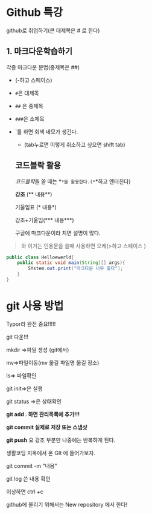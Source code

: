 # Github 특강

github로 취업하기(큰 대제목은 # 로 한다)



## 1. 마크다운학습하기

각종 마크다운 문법(중제목은 ##)

- (-하고 스페이스)

- `#`은 대제목

- `##` 은 중제목

- `###`은 소제목

- `를 하면 회색 네모가 생긴다.

  - (tab누르면 이렇게 취소하고 싶으면 shift tab)

  ## 코드블락 활용

  *코드블락*을 쓸 때는 *```*을 활용한다.(*```*하고 엔터친다)

  **강조** (** 내용**)

  기울임표 (* 내용*)

  강조+기울임(*** 내용***)

  

  구글에 마크다운이라 치면 설명이 많다.

> 와 이거는 인용문을 쓸때 사용하면 오케(>하고 스페이스 )

```java
public class Helloewerld{
    public static void main(String][] args){
        SYstem.out.print("마크다운 너무 좋다");
    }
}
```

# git 사용 방법



Typor라 완전 중요!!!!!

git 다운!!!

mkdir =>파일 생성 (git에서)

mv=>파일이동(mv 옮길 파일명 옮길 장소)

ls=> 파일확인

git init=>은 실행

git status =>은 상태확인

**git add . 하면 관리목록에 추가!!!**

**git commit 실제로 저장 또는 스냅샷**

**git push** 요 강조 부분만 나중에는 반복하게 된다.

생활코딩 지옥에서 온 GIt 에 들어가보자. 

git commit -m "내용"

git log 쓴 내용 확인

이상하면 ctrl +c 

github에 올리기 위해서는 New repository 에서 한다!


